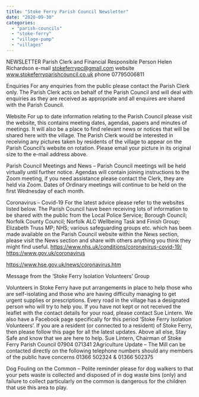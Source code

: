 ```yaml
---
title: "Stoke Ferry Parish Council Newsletter"
date: "2020-09-30"
categories: 
  - "parish-councils"
  - "stoke-ferry"
  - "village-pump"
  - "villages"
---
```


NEWSLETTER Parish Clerk and Financial Responsible Person Helen Richardson e-mail stokeferrypc@gmail.com website www.stokeferryparishcouncil.co.uk phone 07795006811

Enquiries For any enquiries from the public please contact the Parish Clerk only. The Parish Clerk acts on behalf of the Parish Council and will deal with enquiries as they are received as appropriate and all enquires are shared with the Parish Council.

Website For up to date information relating to the Parish Council please visit the website, this contains meeting dates, agendas, papers and minutes of meetings. It will also be a place to find relevant news or notices that will be shared here with the village. The Parish Clerk would be interested in receiving any pictures taken by residents of the village to appear on the Parish Council’s website on rotation. Please email your picture in its original size to the e-mail address above.

Parish Council Meetings and News – Parish Council meetings will be held virtually until further notice. Agendas will contain joining instructions to the Zoom meeting, if you need assistance please contact the Clerk, they are held via Zoom. Dates of Ordinary meetings will continue to be held on the first Wednesday of each month.

Coronavirus – Covid-19 For the latest advice please refer to the websites listed below. The Parish Council have been receiving lots of information to be shared with the public from the Local Police Service; Borough Council; Norfolk County Council; Norfolk ALC Wellbeing Task and Finish Group; Elizabeth Truss MP; NHS; various safeguarding groups etc. which has been made available on the Parish Council website within the News section, please visit the News section and share with others anything you think they might find useful. https://www.nhs.uk/conditions/coronavirus-covid-19/ https://www.gov.uk/coronavirus

https://www.hse.gov.uk/news/coronavirus.htm

Message from the ‘Stoke Ferry Isolation Volunteers’ Group

Volunteers in Stoke Ferry have put arrangements in place to help those who are self-isolating and those who are having difficulty managing to get urgent supplies or prescriptions. Every road in the village has a designated person who will try to help you. If you have not kept or not received the leaflet with the contact details for your road, please contact Sue Lintern. We also have a Facebook page specifically for this period ‘Stoke Ferry Isolation Volunteers’. If you are a resident (or connected to a resident) of Stoke Ferry, then please follow this page for all the latest updates. Above all else, Stay Safe and know that we are here to help. Sue Lintern, Chairman of Stoke Ferry Parish Council 07904 071341 2Agriculture Update – The Mill can be contacted directly on the following telephone numbers should any members of the public have concerns 01366 502324 & 01366 502375

Dog Fouling on the Common – Polite reminder please for dog walkers to that your pets waste is collected and disposed of in dog waste bins (only) and failure to collect particularly on the common is dangerous for the children that use this area to play.
